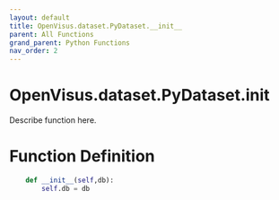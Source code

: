 ```yaml
---
layout: default
title: OpenVisus.dataset.PyDataset.__init__
parent: All Functions
grand_parent: Python Functions
nav_order: 2
---
```


# OpenVisus.dataset.PyDataset.__init__

Describe function here.

# Function Definition

```python
	def __init__(self,db):
		self.db = db
```